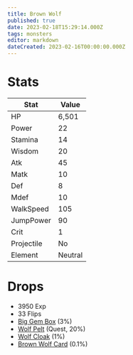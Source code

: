 ```yaml
---
title: Brown Wolf
published: true
date: 2023-02-18T15:29:14.000Z
tags: monsters
editor: markdown
dateCreated: 2023-02-16T00:00:00.000Z
---
```


# Stats
|Stat|Value|
|-|-|
|HP|6,501|
|Power|22|
|Stamina|14|
|Wisdom|20|
|Atk|45|
|Matk|10|
|Def|8|
|Mdef|10|
|WalkSpeed|105|
|JumpPower|90|
|Crit|1|
|Projectile|No|
|Element|Neutral|

# Drops
 * 3950 Exp
 * 33 Flips
 * [Big Gem Box](/items/big-gem-box.md) (3%)
 * [Wolf Pelt](/items/wolf-pelt.md) (Quest, 20%)
 * [Wolf Cloak](/items/wolf-cloak.md) (1%)
 * [Brown Wolf Card](/items/brown-wolf-card.md) (0.1%)
